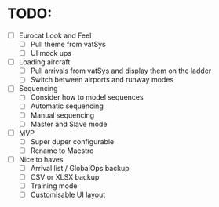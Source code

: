 # TODO:
- [ ] Eurocat Look and Feel
    - [ ] Pull theme from vatSys
    - [ ] UI mock ups

- [ ] Loading aircraft
    - [ ] Pull arrivals from vatSys and display them on the ladder
    - [ ] Switch between airports and runway modes

- [ ] Sequencing
    - [ ] Consider how to model sequences
    - [ ] Automatic sequencing
    - [ ] Manual sequencing
    - [ ] Master and Slave mode

- [ ] MVP
    - [ ] Super duper configurable
    - [ ] Rename to Maestro

- [ ] Nice to haves
    - [ ] Arrival list / GlobalOps backup
    - [ ] CSV or XLSX backup
    - [ ] Training mode
    - [ ] Customisable UI layout